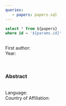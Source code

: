 ```yaml
---
queries:
   - papers: papers.sql
---
```


```sql papers_filtered
select * from ${papers}
where id = '${params.id}'
```

<DataTable data={papers_filtered}/>

## <Value data={papers_filtered} column=title />

<p/>
First author: <Value data={papers_filtered} column=first_author/>
<br/>
Year: <Value data={papers_filtered} column=publication_year fmt=id/>
<p/>
<br/>

### Abstract
<Value data={papers_filtered} column=abstract fmt=id/>

<p/>
<br/>
Language: <Value data={papers_filtered} column=language />
<br/>
Country of Affiliation: 
